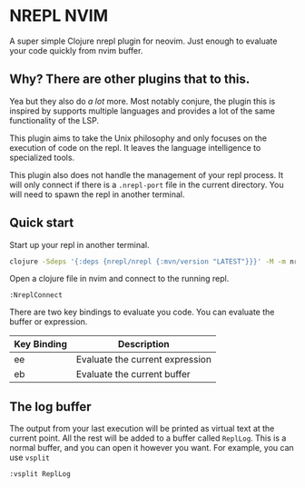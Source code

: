 # NREPL NVIM

A super simple Clojure nrepl plugin for neovim. Just enough to evaluate your
code quickly from nvim buffer.

## Why? There are other plugins that to this.

Yea but they also do *a lot* more. Most notably conjure, the plugin this is
inspired by supports multiple languages and provides a lot of the same
functionality of the LSP.

This plugin aims to take the Unix philosophy and only focuses on the execution
of code on the repl. It leaves the language intelligence to specialized tools.

This plugin also does not handle the management of your repl process. It will
only connect if there is a `.nrepl-port` file in the current directory. You
will need to spawn the repl in another terminal.

## Quick start

Start up your repl in another terminal.

```sh
clojure -Sdeps '{:deps {nrepl/nrepl {:mvn/version "LATEST"}}}' -M -m nrepl.cmdline --interactive
```

Open a clojure file in nvim and connect to the running repl.

```
:NreplConnect
```

There are two key bindings to evaluate you code. You can evaluate the buffer
or expression.

| Key Binding | Description                     |
| ----------- | ------------------------------- |
| <leader>ee  | Evaluate the current expression |
| <leader>eb  | Evaluate the current buffer     |

## The log buffer

The output from your last execution will be printed as virtual text at the
current point. All the rest will be added to a buffer called `ReplLog`. This is
a normal buffer, and you can open it however you want. For example, you can use
`vsplit`

```
:vsplit ReplLog
```
